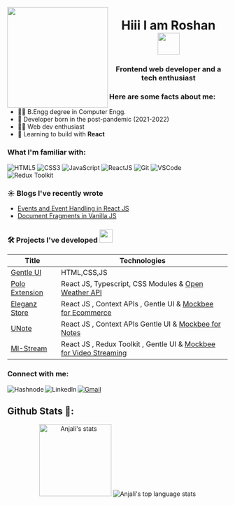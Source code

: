 <p align = "center">
<img width="230" align="Left" src = "https://res.cloudinary.com/ddglxo0l3/image/upload/v1631424300/Self/ezgif-5-68a1793b1a9d_yea9o1.gif" />
</p>

<h1 align = "center">
  Hiii I am Roshan <img src="https://c.tenor.com/Wx9IEmZZXSoAAAAi/hi.gif" width="50px" height="50px">
</h1> 
<h3 align="center">Frontend web developer and a tech enthusiast</h3>

<h3>Here are some facts about me:</h3>

- 👩‍🎓 B.Engg degree in Computer Engg.
- 🧠 Developer born in the post-pandemic (2021-2022)
- 👩‍💻 Web dev enthusiast
- 🌱 Learning to build with **React**


<h3 align="left">What I'm familiar with:</h3>
<p>
<img src="https://img.shields.io/badge/HTML5-ED9526?style=for-the-badge&logo=html5&logoColor=white" alt="HTML5" />
<img src="https://img.shields.io/badge/CSS3-1672EC?style=for-the-badge&logo=css3&logoColor=white" alt="CSS3" />
<img src="https://img.shields.io/badge/JavaScript-F0D042?style=for-the-badge&logo=javascript&logoColor=black" alt="JavaScript" />
<img src="https://img.shields.io/badge/React-20232A?style=for-the-badge&logo=react&logoColor=61DAFB" alt="ReactJS" />
<img src="https://img.shields.io/badge/Git-DA100B?style=for-the-badge&logo=git&logoColor=white" alt="Git" /> 
<img src="https://img.shields.io/badge/Visual_Studio_Code-2E41B6?style=for-the-badge&logo=visual%20studio%20code&logoColor=white" alt="VSCode" />
<img src="https://img.shields.io/badge/Redux-593D88?style=for-the-badge&logo=redux&logoColor=white" alt="Redux Toolkit" />
</p>

###  ☀️ Blogs I've recently wrote 
- [Events and Event Handling in React JS](https://roshaann.hashnode.dev/events-and-event-handling-in-react-js)
- [Document Fragments in Vanilla JS](https://roshaann.hashnode.dev/document-fragments-in-vanilla-js)

### 🛠 Projects I've developed  <img src="https://emojis.slackmojis.com/emojis/images/1593555389/9579/blob_excited.gif?1593555389" width="30"/>
| Title | Technologies |
| --- | --- |
[Gentle UI](https://gentle-ui.netlify.app) | HTML,CSS,JS
[Polo Extension](https://polo-extension.vercel.app) | React JS, Typescript, CSS Modules & [Open Weather API](https://openweathermap.org/api)
[Eleganz Store](https://eleganz-store.netlify.app) | React JS , Context APIs , Gentle UI & [Mockbee for Ecommerce](https://mockbee.netlify.app/docs/api/apps/e-commerce)
[UNote](https://notes-app-recreated.vercel.app) | React JS , Context APIs Gentle UI & [Mockbee for Notes](https://mockbee.netlify.app/docs/api/apps/notes-app/)
[MI-Stream](https://mi-stream.vercel.app) | React JS , Redux Toolkit , Gentle UI & [Mockbee for Video Streaming](https://mockbee.netlify.app/docs/api/apps/video-library)

<h3 align="left">Connect with me:</h3>
<a href="mailto:devenforced@gmail.com"><img src="https://img.shields.io/badge/Gmail-DA100B?style=for-the-badge&logo=gmail&logoColor=white" alt="Gmail"/></a> 
<a href="https://roshaann.hashnode.dev/"><img src="https://img.shields.io/badge/Hashnode-0f56b3?style=for-the-badge&logo=hashnode&logoColor=white" alt="Hashnode" align="left" /> </a>
<a href="https://linkedin.com/in/j-roshan"><img src="https://img.shields.io/badge/LinkedIn-223189?style=for-the-badge&logo=linkedin&logoColor=white" alt="LinkedIn" align="left"/></a>

## Github Stats 📃:

<p align="center">
    <img height="165" src="https://github-readme-stats.vercel.app/api?username=dev-enforced&count_private=true&include_all_commits=true&theme=tokyonight" alt="Anjali's stats" />
    <img src="https://github-readme-stats.vercel.app/api/top-langs/?username=dev-enforced&layout=compact&theme=tokyonight" alt="Anjali's top language stats" />
</p>
